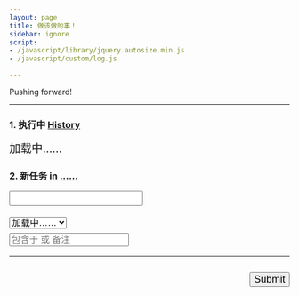 ```yaml
---
layout: page
title: 做该做的事！
sidebar: ignore
script:
- /javascript/library/jquery.autosize.min.js
- /javascript/custom/log.js

---
```


Pushing forward!

---

<form id="form" method="GET" action="#">

<h3><strong>1. 执行中</strong>
<a href="http://l.yuz.me/hist/" target="_blank">History</a></h3>
<div id="doing" style="font-size:20px;">加载中……</div>

<h3><strong>2. 新任务</strong> in
<a href="https://docs.google.com/a/yuz.me/spreadsheets/d/1Ls3l7bvsyFznq73eSwJL7tkeAbV0PalBBnX0gQFn5DU/edit#gid=2010321559" id="place">……</a>
<br>
<input id="create" type="text" name="create" style="font-size:18px;margin-top:16px;">
<br>
<select id="recent" name="create" style="font-size:16px;margin-top:20px;">
<option selected value="">加载中……</option>
</select>
<br>
<input id="belong" type="text" name="comment" style="font-size:16px;margin-top:8px;color:green;" placeholder="包含于 或 备注">
</h3>

<hr>

<p id="send" style="float:right;">
<input type="submit" value="Submit" id="submit" style="font-size:18px;">
</p>

</form>
